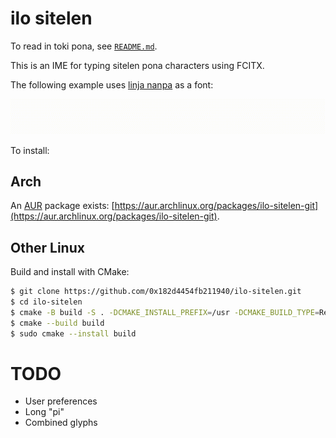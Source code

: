 # ilo sitelen

To read in toki pona, see [`README.md`](https://github.com/0x182d4454fb211940/ilo-sitelen/blob/master/README.md).

This is an IME for typing sitelen pona characters using FCITX.

The following example uses [linja nanpa](https://github.com/ETBCOR/nasin-nanpa) as a font:

![Example input](https://raw.githubusercontent.com/0x182d4454fb211940/ilo-sitelen/master/example.gif)

To install:

## Arch

An [AUR](https://wiki.archlinux.org/title/Arch_User_Repository) package exists: [https://aur.archlinux.org/packages/ilo-sitelen-git](https://aur.archlinux.org/packages/ilo-sitelen-git).

## Other Linux

Build and install with CMake:

```bash
$ git clone https://github.com/0x182d4454fb211940/ilo-sitelen.git
$ cd ilo-sitelen
$ cmake -B build -S . -DCMAKE_INSTALL_PREFIX=/usr -DCMAKE_BUILD_TYPE=Release
$ cmake --build build
$ sudo cmake --install build
```


# TODO

- User preferences
- Long "pi"
- Combined glyphs
